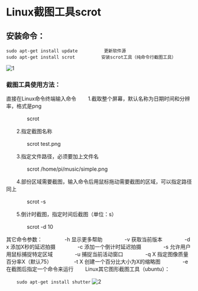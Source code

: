 # Linux截图工具scrot
## 安装命令：
```
sudo apt-get install update　　　　　　更新软件源
sudo apt-get install scrot　　　　　　安装scrot工具（纯命令行截图工具）
```
![1](https://img2020.cnblogs.com/blog/2034475/202012/2034475-20201209134243552-806428485.png)

### 截图工具使用方法：

直接在Linux命令终端输入命令
　　1.截取整个屏幕，默认名称为日期时间和分辨率，格式是png

　　　　scrot

　　2.指定截图名称

　　　　scrot test.png

　　3.指定文件路径，必须要加上文件名

　　　　scrot /home/pi/music/simple.png

　　4.部份区域需要截图，输入命令后用鼠标拖动需要截图的区域，可以指定路径同上

　　　　scrot -s

　　5.倒计时截图，指定时间后截图（单位：s）

　　　　scrot -d 10

其它命令参数：
　　　　-h 显示更多帮助
　　　　-v 获取当前版本
　　　　-d x 添加X秒的延迟拍摄
　　　　-c 添加一个倒计时延迟拍摄
　　　　-s 允许用户用鼠标捕捉特定区域
　　　　-u 捕捉当前活动窗口
　　　　-q X 指定图像质量百分率X（默认75）
　　　　-t X 创建一个百分比大小为X的缩略图
　　　　-e 在截图后指定一个命令来运行
　　Linux其它图形截图工具（ubuntu）：

　　`sudo apt-get install shutter`
![2](https://img2020.cnblogs.com/blog/2034475/202012/2034475-20201209134301988-643681798.png)